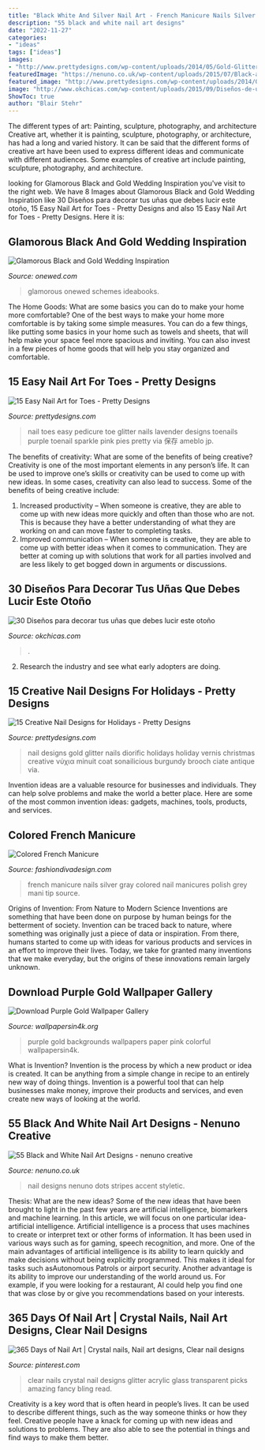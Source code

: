 ```yaml
---
title: "Black White And Silver Nail Art - French Manicure Nails Silver Gray Colored Nail Manicures Polish Grey Mani Tip Source"
description: "55 black and white nail art designs"
date: "2022-11-27"
categories:
- "ideas"
tags: ["ideas"]
images:
- "http://www.prettydesigns.com/wp-content/uploads/2014/05/Gold-Glitter-Nail-Design.jpg"
featuredImage: "https://nenuno.co.uk/wp-content/uploads/2015/07/Black-and-White-Nail-Art-12.jpg"
featured_image: "http://www.prettydesigns.com/wp-content/uploads/2014/05/Gold-Glitter-Nail-Design.jpg"
image: "http://www.okchicas.com/wp-content/uploads/2015/09/Diseños-de-uñas-decoradas-4.jpg"
ShowToc: true
author: "Blair Stehr"
---
```



The different types of art: Painting, sculpture, photography, and architecture
Creative art, whether it is painting, sculpture, photography, or architecture, has had a long and varied history. It can be said that the different forms of creative art have been used to express different ideas and communicate with different audiences. Some examples of creative art include painting, sculpture, photography, and architecture.

	

		
looking for Glamorous Black and Gold Wedding Inspiration you've visit to the right web. We have 8 Images about Glamorous Black and Gold Wedding Inspiration like 30 Diseños para decorar tus uñas que debes lucir este otoño, 15 Easy Nail Art for Toes - Pretty Designs and also 15 Easy Nail Art for Toes - Pretty Designs. Here it is:
		
    
## Glamorous Black And Gold Wedding Inspiration

<img loading=lazy src="https://wedding-pictures-01.onewed.com/40270/black-gold-ivory-wedding-inspiration__full.jpg" onerror="this.onerror=null;this.src='https://tse3.mm.bing.net/th?id=OIP.yAeajI-bMtBtQhzBb7k2-QHaKv&amp;pid=15.1';" alt="Glamorous Black and Gold Wedding Inspiration">

_Source: onewed.com_

>glamorous onewed schemes ideabooks. 

	

The Home Goods: What are some basics you can do to make your home more comfortable?
One of the best ways to make your home more comfortable is by taking some simple measures. You can do a few things, like putting some basics in your home such as towels and sheets, that will help make your space feel more spacious and inviting. You can also invest in a few pieces of home goods that will help you stay organized and comfortable.

    
## 15 Easy Nail Art For Toes - Pretty Designs

<img loading=lazy src="https://www.prettydesigns.com/wp-content/uploads/2015/08/15-easy-nail-art-for-toes4.jpg" onerror="this.onerror=null;this.src='https://tse1.mm.bing.net/th?id=OIP.oV4U_-yhL7RBF9jU4F7LpgHaNL&amp;pid=15.1';" alt="15 Easy Nail Art for Toes - Pretty Designs">

_Source: prettydesigns.com_

>nail toes easy pedicure toe glitter nails lavender designs toenails purple toenail sparkle pink pies pretty via 保存 ameblo jp. 

	

The benefits of creativity: What are some of the benefits of being creative?
Creativity is one of the most important elements in any person’s life. It can be used to improve one’s skills or creativity can be used to come up with new ideas. In some cases, creativity can also lead to success. Some of the benefits of being creative include: 
1. Increased productivity – When someone is creative, they are able to come up with new ideas more quickly and often than those who are not. This is because they have a better understanding of what they are working on and can move faster to completing tasks. 
2. Improved communication – When someone is creative, they are able to come up with better ideas when it comes to communication. They are better at coming up with solutions that work for all parties involved and are less likely to get bogged down in arguments or discussions. 

    
## 30 Diseños Para Decorar Tus Uñas Que Debes Lucir Este Otoño

<img loading=lazy src="http://www.okchicas.com/wp-content/uploads/2015/09/Diseños-de-uñas-decoradas-4.jpg" onerror="this.onerror=null;this.src='https://tse4.mm.bing.net/th?id=OIP.Hs85Buc_eT0gqm5xQEg0pwHaJ4&amp;pid=15.1';" alt="30 Diseños para decorar tus uñas que debes lucir este otoño">

_Source: okchicas.com_

>. 

	

2. Research the industry and see what early adopters are doing.

    
## 15 Creative Nail Designs For Holidays - Pretty Designs

<img loading=lazy src="http://www.prettydesigns.com/wp-content/uploads/2014/05/Gold-Glitter-Nail-Design.jpg" onerror="this.onerror=null;this.src='https://tse2.mm.bing.net/th?id=OIP.FrpmpXZxQx3OHVn6l-ejcwHaLH&amp;pid=15.1';" alt="15 Creative Nail Designs for Holidays - Pretty Designs">

_Source: prettydesigns.com_

>nail designs gold glitter nails diorific holidays holiday vernis christmas creative νύχια minuit coat sonailicious burgundy brooch ciate antique via. 

	

Invention ideas are a valuable resource for businesses and individuals. They can help solve problems and make the world a better place. Here are some of the most common invention ideas: gadgets, machines, tools, products, and services.

    
## Colored French Manicure

<img loading=lazy src="http://www.fashiondivadesign.com/wp-content/uploads/2013/09/Silver-and-Gray-French-Nails-2013.jpg" onerror="this.onerror=null;this.src='https://tse1.mm.bing.net/th?id=OIP.m8TAxGQ6hYtaxw5aXMy6tAHaJ5&amp;pid=15.1';" alt="Colored French Manicure">

_Source: fashiondivadesign.com_

>french manicure nails silver gray colored nail manicures polish grey mani tip source. 

	

Origins of Invention: From Nature to Modern Science
Inventions are something that have been done on purpose by human beings for the betterment of society. Invention can be traced back to nature, where something was originally just a piece of data or inspiration. From there, humans started to come up with ideas for various products and services in an effort to improve their lives. Today, we take for granted many inventions that we make everyday, but the origins of these innovations remain largely unknown.

    
## Download Purple Gold Wallpaper Gallery

<img loading=lazy src="https://www.wallpapersin4k.org/wp-content/uploads/2017/04/Purple-Gold-Wallpaper-16.jpg" onerror="this.onerror=null;this.src='https://tse2.mm.bing.net/th?id=OIP.kmtDXIOGAgXXqJi5kRMytgAAAA&amp;pid=15.1';" alt="Download Purple Gold Wallpaper Gallery">

_Source: wallpapersin4k.org_

>purple gold backgrounds wallpapers paper pink colorful wallpapersin4k. 

	

What is Invention?
Invention is the process by which a new product or idea is created. It can be anything from a simple change in recipe to an entirely new way of doing things. Invention is a powerful tool that can help businesses make money, improve their products and services, and even create new ways of looking at the world.

    
## 55 Black And White Nail Art Designs - Nenuno Creative

<img loading=lazy src="https://nenuno.co.uk/wp-content/uploads/2015/07/Black-and-White-Nail-Art-12.jpg" onerror="this.onerror=null;this.src='https://tse2.mm.bing.net/th?id=OIP.6AeUkMNyn9n5gaVIJzgbZQHaKK&amp;pid=15.1';" alt="55 Black and White Nail Art Designs - nenuno creative">

_Source: nenuno.co.uk_

>nail designs nenuno dots stripes accent styletic. 

	

Thesis: What are the new ideas?
Some of the new ideas that have been brought to light in the past few years are artificial intelligence, biomarkers and machine learning. In this article, we will focus on one particular idea- artificial intelligence. Artificial intelligence is a process that uses machines to create or interpret text or other forms of information. It has been used in various ways such as for gaming, speech recognition, and more. 
One of the main advantages of artificial intelligence is its ability to learn quickly and make decisions without being explicitly programmed. This makes it ideal for tasks such asAutonomous Patrols or airport security. Another advantage is its ability to improve our understanding of the world around us. For example, if you were looking for a restaurant, AI could help you find one that was close by or give you recommendations based on your interests.

    
## 365 Days Of Nail Art | Crystal Nails, Nail Art Designs, Clear Nail Designs

<img loading=lazy src="https://i.pinimg.com/736x/03/73/f0/0373f0db86f980229ca95b50d62c7b3b--clear-nails-crystal-nails.jpg" onerror="this.onerror=null;this.src='https://tse4.mm.bing.net/th?id=OIP.oPA_PgrFUMUA2ZLCMTHrPwHaJ3&amp;pid=15.1';" alt="365 Days of Nail Art | Crystal nails, Nail art designs, Clear nail designs">

_Source: pinterest.com_

>clear nails crystal nail designs glitter acrylic glass transparent picks amazing fancy bling read. 

	

Creativity is a key word that is often heard in people’s lives. It can be used to describe different things, such as the way someone thinks or how they feel. Creative people have a knack for coming up with new ideas and solutions to problems. They are also able to see the potential in things and find ways to make them better.

